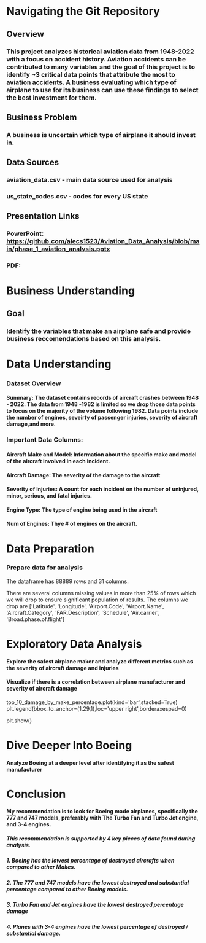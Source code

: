 # Navigating the Git Repository

## Overview
### This project analyzes historical aviation data from 1948-2022 with a focus on accident history. Aviation accidents can be contributed to many variables and the goal of this project is to identify ~3 critical data points that attribute the most to aviation accidents. A business evaluating which type of airplane to use for its business can use these findings to select the best investment for them.

## Business Problem
### A business is uncertain which type of airplane it should invest in. 

## Data Sources
### aviation_data.csv - main data source used for analysis
### us_state_codes.csv - codes for every US state

## Presentation Links
### PowerPoint: https://github.com/alecs1523/Aviation_Data_Analysis/blob/main/phase_1_aviation_analysis.pptx
### PDF: 


# Business Understanding
## Goal
### Identify the variables that make an airplane safe and provide business reccomendations based on this analysis. 

# Data Understanding
### Dataset Overview
#### Summary: The dataset contains records of aircraft crashes between 1948 - 2022. The data from 1948 -1982 is limited so we drop those data points to focus on the majority of the volume following 1982. Data points include the number of engines, seveirty of passenger injuries, severity of aircraft damage,and more.

### Important Data Columns:

#### Aircraft Make and Model: Information about the specific make and model of the aircraft involved in each incident.

#### Aircraft Damage: The severity of the damage to the aircraft

#### Severity of Injuries: A count for each incident on the number of uninjured, minor, serious, and fatal injuries.

#### Engine Type: The type of engine being used in the aircraft

#### Num of Engines: Thye # of engines on the aircraft.

# Data Preparation
### Prepare data for analysis

The dataframe has 88889 rows and 31 columns. 

There are several columns missing values in more than 25% of rows which we will drop to ensure significant population of results. The columns we drop are ['Latitude', 'Longitude', 'Airport.Code', 'Airport.Name', 'Aircraft.Category', 'FAR.Description', 'Schedule', 'Air.carrier', 'Broad.phase.of.flight']



# Exploratory Data Analysis
#### Explore the safest airplane maker and analyze different metrics such as the severity of aircraft damage and injuries

#### Visualize if there is a correlation between airplane manufacturer and severity of aircraft damage

top_10_damage_by_make_percentage.plot(kind='bar',stacked=True)
plt.legend(bbox_to_anchor=(1.29,1),loc='upper right',borderaxespad=0)

plt.show()

# Dive Deeper Into Boeing
#### Analyze Boeing at a deeper level after identifying it as the safest manufacturer

# Conclusion
#### My recommendation is to look for Boeing made airplanes, specifically the 777 and 747 models, preferably with The Turbo Fan and Turbo Jet engine, and 3-4 engines.

##### This recommendation is supported by 4 key pieces of data found during analysis.
##### 1. Boeing has the lowest percentage of destroyed aircrafts when compared to other Makes.
##### 2. The 777 and 747 models have the lowest destroyed and substantial percentage compared to other Boeing models.
##### 3. Turbo Fan and Jet engines have the lowest destroyed percentage damage
##### 4. Planes with 3-4 engines have the lowest percentage of destroyed / substantial damage.



